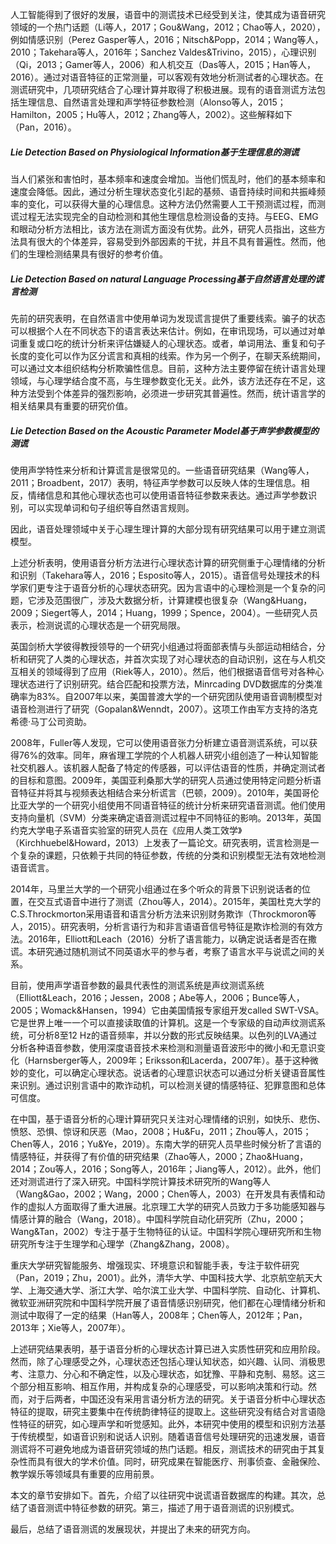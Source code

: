 
人工智能得到了很好的发展，语音中的测谎技术已经受到关注，使其成为语音研究领域的一个热门话题（Li等人，2017；Gou&Wang，2012；Chao等人，2020），例如情感识别（Perez Gasper等人，2016；Nitsch&Popp，2014；Wang等人，2010；Takehara等人，2016年；Sanchez Valdes&Trivino，2015），心理识别（Qi，2013；Gamer等人，2006）和人机交互（Das等人，2015；Han等人，2016）。通过对语音特征的正常测量，可以客观有效地分析测试者的心理状态。在测谎研究中，几项研究结合了心理计算并取得了积极进展。现有的语音测谎方法包括生理信息、自然语言处理和声学特征参数检测（Alonso等人，2015；Hamilton，2005；Hu等人，2012；Zhang等人，2002）。这些解释如下（Pan，2016）。

##### Lie Detection Based on Physiological Information基于生理信息的测谎

当人们紧张和害怕时，基本频率和速度会增加。当他们慌乱时，他们的基本频率和速度会降低。因此，通过分析生理状态变化引起的基频、语音持续时间和共振峰频率的变化，可以获得大量的心理信息。这种方法仍然需要人工干预测谎过程，而测谎过程无法实现完全的自动检测和其他生理信息检测设备的支持。与EEG、EMG和眼动分析方法相比，该方法在测谎方面没有优势。此外，研究人员指出，这些方法具有很大的个体差异，容易受到外部因素的干扰，并且不具有普遍性。然而，他们的生理检测结果具有很好的参考价值。

##### Lie Detection Based on natural Language Processing基于自然语言处理的谎言检测

先前的研究表明，在自然语言中使用单词为发现谎言提供了重要线索。骗子的状态可以根据个人在不同状态下的语言表达来估计。例如，在审讯现场，可以通过对单词重复或口吃的统计分析来评估嫌疑人的心理状态。或者，单词用法、重复和句子长度的变化可以作为区分谎言和真相的线索。作为另一个例子，在聊天系统期间，可以通过文本组织结构分析欺骗性信息。目前，这种方法主要停留在统计语言处理领域，与心理学结合度不高，与生理参数变化无关。此外，该方法还存在不足，这种方法受到个体差异的强烈影响，必须进一步研究其普遍性。然而，统计语言学的相关结果具有重要的研究价值。

##### Lie Detection Based on the Acoustic Parameter Model基于声学参数模型的测谎

使用声学特性来分析和计算谎言是很常见的。一些语音研究结果（Wang等人，2011；Broadbent，2017）表明，特征声学参数可以反映人体的生理信息。相反，情绪信息和其他心理状态也可以使用语音特征参数来表达。通过声学参数识别，可以实现单词和句子组织等自然语言规则。

因此，语音处理领域中关于心理生理计算的大部分现有研究结果可以用于建立测谎模型。

上述分析表明，使用语音分析方法进行心理状态计算的研究侧重于心理情绪的分析和识别（Takehara等人，2016；Esposito等人，2015）。语音信号处理技术的科学家们更专注于语音分析的心理状态研究。因为言语中的心理检测是一个复杂的问题，它涉及范围很广，涉及大数据分析，计算建模也很复杂（Wang&Huang，2009；Siegert等人，2014；Huang，1999；Spence，2004）。一些研究人员表示，检测说谎的心理状态是一个研究局限。

英国剑桥大学彼得教授领导的一个研究小组通过将面部表情与头部运动相结合，分析和研究了人类的心理状态，并首次实现了对心理状态的自动识别，这在与人机交互相关的领域得到了应用（Riek等人，2010）。然后，他们根据语音信号对各种心理状态进行了识别研究。结合匹配和投票方法，Minrcading DVD数据库的分类准确率为83%。自2007年以来，美国普渡大学的一个研究团队使用语音调制模型对语音检测进行了研究（Gopalan&Wenndt，2007）。这项工作由军方支持的洛克希德·马丁公司资助。

2008年，Fuller等人发现，它可以使用语音张力分析建立语音测谎系统，可以获得76%的效率。同年，麻省理工学院的个人机器人研究小组创造了一种认知智能社交机器人。该机器人配备了特定的传感器，可以评估语音的性质，并确定测试者的目标和意图。2009年，美国亚利桑那大学的研究人员通过使用特定问题分析语音特征并将其与视频表达相结合来分析谎言（巴顿，2009）。2010年，美国哥伦比亚大学的一个研究小组使用不同语音特征的统计分析来研究语音测谎。他们使用支持向量机（SVM）分类来确定语音测谎过程中不同特征的影响。2013年，英国约克大学电子系语音实验室的研究人员在《应用人类工效学》（Kirchhuebel&Howard，2013）上发表了一篇论文。研究表明，谎言检测是一个复杂的课题，只依赖于共同的特征参数，传统的分类和识别模型无法有效地检测语音谎言。

2014年，马里兰大学的一个研究小组通过在多个听众的背景下识别说话者的位置，在交互式语音中进行了测谎（Zhou等人，2014）。2015年，美国杜克大学的C.S.Throckmorton采用语音和语言分析方法来识别财务欺诈（Throckmoron等人，2015）。研究表明，分析言语行为和非言语语音信号特征是欺诈检测的有效方法。2016年，Elliott和Leach（2016）分析了语言能力，以确定说话者是否在撒谎。本研究通过随机测试不同英语水平的参与者，考察了语言水平与说谎之间的关系。

目前，使用声学语音参数的最具代表性的测谎系统是声纹测谎系统（Elliott&Leach，2016；Jessen，2008；Abe等人，2006；Bunce等人，2005；Womack&Hansen，1994）它由美国情报专家组开发called SWT-VSA。它是世界上唯一一个可以直接读取值的计算机。这是一个专家级的自动声纹测谎系统，可分析8至12 Hz的语音频率，并以分数的形式反映结果。以色列的LVA通过分析各种语音参数，使用深度语音技术来检测和测量语音波形中的微小和无意识变化（Harnsberger等人，2009年；Eriksson和Lacerda，2007年）。基于这种微妙的变化，可以确定心理状态。说话者的心理意识状态可以通过分析关键语音属性来识别。通过识别言语中的欺诈动机，可以检测关键的情感特征、犯罪意图和总体可信度。

在中国，基于语音分析的心理计算研究只关注对心理情绪的识别，如快乐、悲伤、愤怒、恐惧、惊讶和厌恶（Mao，2008；Hu&Fu，2011；Zhou等人，2015；Chen等人，2016；Yu&Ye，2019）。东南大学的研究人员早些时候分析了言语的情感特征，并获得了有价值的研究结果（Zhao等人，2000；Zhao&Huang，2014；Zou等人，2016；Song等人，2016年；Jiang等人，2012）。此外，他们还对测谎进行了深入研究。中国科学院计算技术研究所的Wang等人（Wang&Gao，2002；Wang，2000；Chen等人，2003）在开发具有表情和动作的虚拟人方面取得了重大进展。北京理工大学的研究人员致力于多功能感知器与情感计算的融合（Wang，2018）。中国科学院自动化研究所（Zhu，2000；Wang&Tan，2002）专注于基于生物特征的认证。中国科学院心理研究所和生物研究所专注于生理学和心理学（Zhang&Zhang，2008）。

重庆大学研究智能服务、增强现实、环境意识和智能手表，专注于软件研究（Pan，2019；Zhu，2001）。此外，清华大学、中国科技大学、北京航空航天大学、上海交通大学、浙江大学、哈尔滨工业大学、中国科学院、自动化、计算机、微软亚洲研究院和中国科学院开展了语音情感识别研究，他们都在心理情绪分析和测试中取得了一定的结果（Han等人，2008年；Chen等人，2012年；Pan，2013年；Xie等人，2007年）。

上述研究结果表明，基于语音分析的心理状态计算已进入实质性研究和应用阶段。然而，除了心理感受之外，心理状态还包括心理认知状态，如兴趣、认同、消极思考、注意力、分心和不确定性，以及心理状态，如犹豫、平静和克制、易怒。这三个部分相互影响、相互作用，并构成复杂的心理感受，可以影响决策和行动。然而，对于后两者，中国还没有采用言语分析方法的研究。关于语音分析中心理状态特征的提取，研究主要集中在传统韵律特征的提取上。这些研究没有结合对言语隐性特征的研究，如心理声学和听觉感知。此外，本研究中使用的模型和识别方法基于传统模型，如语音识别和说话人识别。随着语音信号处理研究的迅速发展，语音测谎将不可避免地成为语音研究领域的热门话题。相反，测谎技术的研究由于其复杂性而具有很大的学术价值。同时，研究成果在智能医疗、刑事侦查、金融保险、教学娱乐等领域具有重要的应用前景。

本文的章节安排如下。首先，介绍了以往研究中说谎语音数据库的构建。其次，总结了语音测谎中特征参数的研究。第三，描述了用于语音测谎的识别模式。

最后，总结了语音测谎的发展现状，并提出了未来的研究方向。
